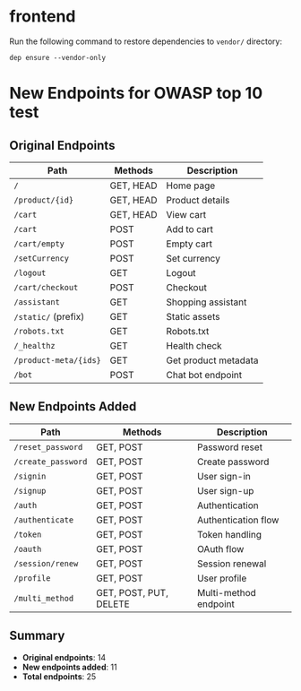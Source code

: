 # frontend

Run the following command to restore dependencies to `vendor/` directory:

    dep ensure --vendor-only

# New Endpoints for OWASP top 10 test
## Original Endpoints

| Path                          | Methods                          | Description |
|-------------------------------|----------------------------------|-------------|
| `/`                           | GET, HEAD                        | Home page |
| `/product/{id}`               | GET, HEAD                        | Product details |
| `/cart`                       | GET, HEAD                        | View cart |
| `/cart`                       | POST                             | Add to cart |
| `/cart/empty`                 | POST                             | Empty cart |
| `/setCurrency`                | POST                             | Set currency |
| `/logout`                     | GET                              | Logout |
| `/cart/checkout`              | POST                             | Checkout |
| `/assistant`                  | GET                              | Shopping assistant |
| `/static/` (prefix)           | GET                              | Static assets |
| `/robots.txt`                 | GET                              | Robots.txt |
| `/_healthz`                   | GET                              | Health check |
| `/product-meta/{ids}`         | GET                              | Get product metadata |
| `/bot`                        | POST                             | Chat bot endpoint |

## New Endpoints Added

| Path                          | Methods                          | Description |
|-------------------------------|----------------------------------|-------------|
| `/reset_password`             | GET, POST                        | Password reset |
| `/create_password`            | GET, POST                        | Create password |
| `/signin`                     | GET, POST                        | User sign-in |
| `/signup`                     | GET, POST                        | User sign-up |
| `/auth`                       | GET, POST                        | Authentication |
| `/authenticate`               | GET, POST                        | Authentication flow |
| `/token`                      | GET, POST                        | Token handling |
| `/oauth`                      | GET, POST                        | OAuth flow |
| `/session/renew`              | GET, POST                        | Session renewal |
| `/profile`                    | GET, POST                        | User profile |
| `/multi_method`               | GET, POST, PUT, DELETE           | Multi-method endpoint |

## Summary
- **Original endpoints**: 14
- **New endpoints added**: 11
- **Total endpoints**: 25
